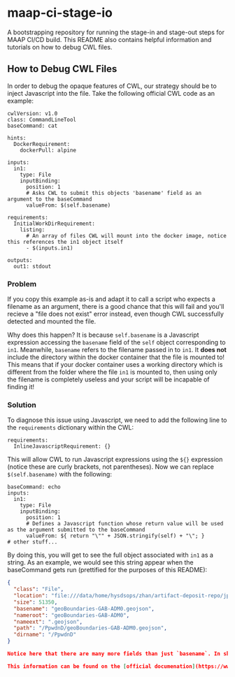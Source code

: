 # maap-ci-stage-io
A bootstrapping repository for running the stage-in and stage-out steps for MAAP CI/CD build. This README also contains helpful information and tutorials on how to debug CWL files.

## How to Debug CWL Files
In order to debug the opaque features of CWL, our strategy should be to inject Javascript into the file. Take the following official CWL code as an example:

```cwl
cwlVersion: v1.0
class: CommandLineTool
baseCommand: cat

hints:
  DockerRequirement:
    dockerPull: alpine

inputs:
  in1:
    type: File
    inputBinding:
      position: 1
      # Asks CWL to submit this objects 'basename' field as an argument to the baseCommand
      valueFrom: $(self.basename)

requirements:
  InitialWorkDirRequirement:
    listing:
      # An array of files CWL will mount into the docker image, notice this references the in1 object itself
      - $(inputs.in1)

outputs:
  out1: stdout
```

### Problem
If you copy this example as-is and adapt it to call a script who expects a filename as an argument, there is a good chance that this will fail and you'll recieve a "file does not exist" error instead, even though CWL successfully detected and mounted the file.

Why does this happen? It is because `self.basename` is a Javascript expression accessing the `basename` field of the `self` object corresponding to `in1`. Meanwhile, `basename` refers to the filename passed in to `in1`. It **does not** include the directory within the docker container that the file is mounted to! This means that if your docker container uses a working directory which is different from the folder where the file `in1` is mounted to, then using only the filename is completely useless and your script will be incapable of finding it!

### Solution
To diagnose this issue using Javascript, we need to add the following line to the `requirements` dictionary within the CWL:

```cwl
requirements:
  InlineJavascriptRequirement: {}
```

This will allow CWL to run Javascript expressions using the `${}` expression (notice these are curly brackets, not parentheses).
Now we can replace `$(self.basename)` with the following:

```cwl
baseCommand: echo
inputs:
  in1:
    type: File
    inputBinding:
      position: 1
      # Defines a Javascript function whose return value will be used as the argument submitted to the baseCommand
      valueFrom: ${ return "\"" + JSON.stringify(self) + "\"; }
# other stuff...
```

By doing this, you will get to see the full object associated with `in1` as a string. As an example, we would see this string appear when the baseCommand gets run (prettified for the purposes of this README):

```json
{
  "class": "File",
  "location": "file:///data/home/hysdsops/zhan/artifact-deposit-repo/jplzhan/gedi-subset/main/geoBoundaries-GAB-ADM0.geojson",
  "size": 51350,
  "basename": "geoBoundaries-GAB-ADM0.geojson",
  "nameroot": "geoBoundaries-GAB-ADM0",
  "nameext": ".geojson",
  "path": "/PpwdnD/geoBoundaries-GAB-ADM0.geojson",
  "dirname": "/PpwdnD"
}

Notice here that there are many more fields than just `basename`. In short, we can guess that `self.dirname` refers to the directory within the docker image the CWL file is mounted into (and you can test that it is), and `self.path` is the absolute path to the mounted file within the docker image. In addition, you can use other parameters like `self.size` and `self.nameext` to perform operations relating to the size and type of file being used.

This information can be found on the [official documenation](https://www.commonwl.org/v1.0/CommandLineTool.html#File), but the process of being able to use Javascript to uncover the underlying objects for more opaque usages is invaluable.
```
